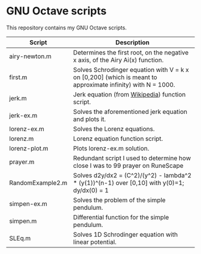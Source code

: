 # GNU Octave scripts
This repository contains my GNU Octave scripts. 

| Script           | Description                                                                  |
|------------------|------------------------------------------------------------------------------|
| airy-newton.m    | Determines the first root, on the negative x axis, of the Airy Ai(x) function.|
| first.m          | Solves Schrodinger equation with V = k x on [0,200] (which is meant to approximate infinity) with N = 1000. |
| jerk.m           | Jerk equation (from [Wikipedia](https://en.wikipedia.org/wiki/Chaos_theory#Jerk_systems)) function script. |
| jerk-ex.m        | Solves the aforementioned jerk equation and plots it.                        |
| lorenz-ex.m      | Solves the Lorenz equations.                                                 |
| lorenz.m         | Lorenz equation function script.                                             |
| lorenz-plot.m    | Plots lorenz-ex.m solution.                                                  |
| prayer.m         | Redundant script I used to determine how close I was to 99 prayer on RuneScape  |
| RandomExample2.m | Solves d2y/dx2 = (C^2)/(y^2) - lambda^2 * (y(1))^(n-1) over [0,10] with y(0)=1; dy/dx(0) = 1 |
| simpen-ex.m      | Solves the problem of the simple pendulum.                                   |
| simpen.m         | Differential function for the simple pendulum.                               |
| SLEq.m           | Solves 1D Schrodinger equation with linear potential.                        |
